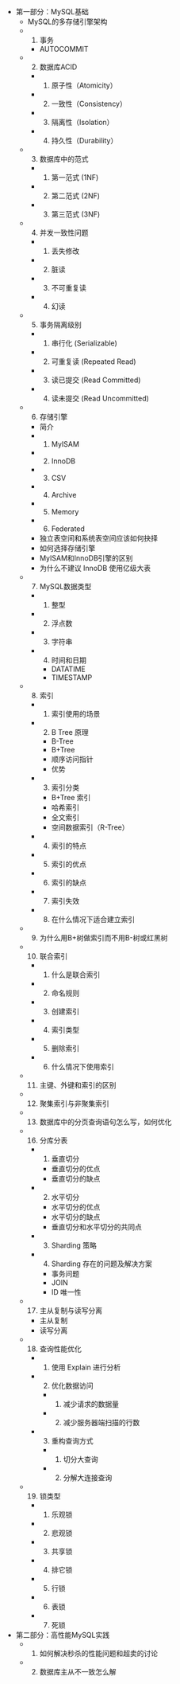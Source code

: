 - 第一部分：MySQL基础
  - MySQL的多存储引擎架构
  - 1. 事务
    - AUTOCOMMIT
  - 2. 数据库ACID
    - 1. 原子性（Atomicity）
    - 2. 一致性（Consistency）
    - 3. 隔离性（Isolation）
    - 4. 持久性（Durability）
  - 3. 数据库中的范式
    - 1. 第一范式 (1NF)
    - 2. 第二范式 (2NF)
    - 3. 第三范式 (3NF)
  - 4. 并发一致性问题
    - 1. 丢失修改
    - 2. 脏读
    - 3. 不可重复读
    - 4. 幻读
  - 5. 事务隔离级别
    - 1. 串行化 (Serializable)
    - 2. 可重复读 (Repeated Read)
    - 3. 读已提交 (Read Committed)
    - 4. 读未提交 (Read Uncommitted)
  - 6. 存储引擎
    - 简介
    - 1. MyISAM
    - 2. InnoDB
    - 3. CSV
    - 4. Archive
    - 5. Memory
    - 6. Federated
    - 独立表空间和系统表空间应该如何抉择
    - 如何选择存储引擎
    - MyISAM和InnoDB引擎的区别
    - 为什么不建议 InnoDB 使用亿级大表
  - 7. MySQL数据类型
    - 1. 整型
    - 2. 浮点数
    - 3. 字符串
    - 4. 时间和日期
      - DATATIME
      - TIMESTAMP
  - 8. 索引
    - 1. 索引使用的场景
    - 2. B Tree 原理
      - B-Tree
      - B+Tree
      - 顺序访问指针
      - 优势
    - 3. 索引分类
      - B+Tree 索引
      - 哈希索引
      - 全文索引
      - 空间数据索引（R-Tree）
    - 4. 索引的特点
    - 5. 索引的优点
    - 6. 索引的缺点
    - 7. 索引失效
    - 8. 在什么情况下适合建立索引
  - 9. 为什么用B+树做索引而不用B-树或红黑树
  - 10. 联合索引
    - 1. 什么是联合索引
    - 2. 命名规则
    - 3. 创建索引
    - 4. 索引类型
    - 5. 删除索引
    - 6. 什么情况下使用索引
  - 11. 主键、外键和索引的区别
  - 12. 聚集索引与非聚集索引
  - 13. 数据库中的分页查询语句怎么写，如何优化
  - 16. 分库分表
    - 1. 垂直切分
      - 垂直切分的优点
      - 垂直切分的缺点
    - 2. 水平切分
      - 水平切分的优点
      - 水平切分的缺点
      - 垂直切分和水平切分的共同点
    - 3. Sharding 策略
    - 4. Sharding 存在的问题及解决方案
      - 事务问题
      - JOIN
      - ID 唯一性
  - 17. 主从复制与读写分离
    - 主从复制
    - 读写分离
  - 18. 查询性能优化
    - 1. 使用 Explain 进行分析
    - 2. 优化数据访问
      - 1. 减少请求的数据量
      - 2. 减少服务器端扫描的行数
    - 3. 重构查询方式
      - 1. 切分大查询
      - 2. 分解大连接查询
  - 19. 锁类型
    - 1. 乐观锁
    - 2. 悲观锁
    - 3. 共享锁
    - 4. 排它锁
    - 5. 行锁
    - 6. 表锁
    - 7. 死锁
- 第二部分：高性能MySQL实践
  - 1. 如何解决秒杀的性能问题和超卖的讨论
  - 2. 数据库主从不一致怎么解